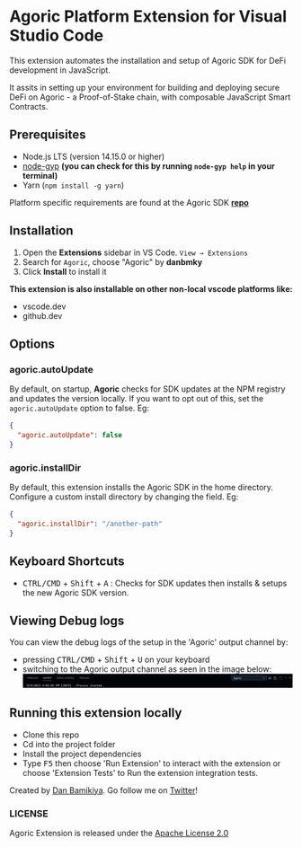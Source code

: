 # Agoric Platform Extension for Visual Studio Code

This extension automates the installation and setup of Agoric SDK for DeFi development in JavaScript.

It assits in setting up your environment for building and deploying secure DeFi on Agoric - a Proof-of-Stake chain, with composable JavaScript Smart Contracts.

## Prerequisites

- Node.js LTS (version 14.15.0 or higher)
- [node-gyp](https://www.npmjs.com/package/node-gyp) **(you can check for this by running `node-gyp help` in your terminal)**
- Yarn (`npm install -g yarn`)

Platform specific requirements are found at the Agoric SDK **[repo](https://github.com/Agoric/agoric-sdk#readme)**

## Installation

1. Open the **Extensions** sidebar in VS Code. `View → Extensions`
2. Search for `Agoric`, choose "Agoric" by **danbmky**
3. Click **Install** to install it

**This extension is also installable on other non-local vscode platforms like:**

- vscode.dev
- github.dev

## Options

### agoric.autoUpdate

By default, on startup, **Agoric** checks for SDK updates at the NPM registry and updates the version locally.
If you want to opt out of this, set the `agoric.autoUpdate` option to false. Eg:

```json
{
  "agoric.autoUpdate": false
}
```

### agoric.installDir

By default, this extension installs the Agoric SDK in the home directory. Configure a custom install directory by changing the field. Eg:

```json
{
  "agoric.installDir": "/another-path"
}
```

## Keyboard Shortcuts

- <kbd>CTRL/CMD</kbd> + <kbd>Shift</kbd> + <kbd>A</kbd> : Checks for SDK updates then installs & setups the new Agoric SDK version.

## Viewing Debug logs

You can view the debug logs of the setup in the 'Agoric' output channel by:

- pressing <kbd>CTRL/CMD</kbd> + <kbd>Shift</kbd> + <kbd>U</kbd> on your keyboard
- switching to the Agoric output channel as seen in the image below:
  <img src='./resources/agoric-output-channel.png' alt='image of the agoric vscode extension output channel' />

## Running this extension locally

- Clone this repo
- Cd into the project folder
- Install the project dependencies
- Type <kbd>F5</kbd> then choose 'Run Extension' to interact with the extension or choose 'Extension Tests' to Run the extension integration tests.

Created by [Dan Bamikiya](https://github.com/danBamikiya). Go follow me on [Twitter](https://twitter.com/danBamikiya)!

### LICENSE

Agoric Extension is released under the [Apache License 2.0](https://github.com/danBamikiya/agoric-vscode-extension/blob/main/LICENSE)
